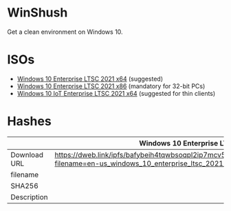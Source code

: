 # WinShush
Get a clean environment on Windows 10.

# ISOs
- [Windows 10 Enterprise LTSC 2021 x64](https://dweb.link/ipfs/bafybeih4tqwbsoqpl2ip7mcv5ofuynto3xlh4nirkt3m4s3wdz6oph32rq?filename=en-us_windows_10_enterprise_ltsc_2021_x64_dvd_d289cf96.iso) (suggested)
- [Windows 10 Enterprise LTSC 2021 x86](https://dweb.link/ipfs/bafybeig6ccmioq2ojdrjpkslmgopupoozc6wbsvdeqaxaerc7tydbgnqj4?filename=en-us_windows_10_enterprise_ltsc_2021_x86_dvd_9f4aa95f.iso) (mandatory for 32-bit PCs)
- [Windows 10 IoT Enterprise LTSC 2021 x64](https://dweb.link/ipfs/bafybeicfku5j343hn3h6qj3l4fjqj5xu5542xhhhcnt6ivhduxp4ldu7re?filename=en-us_windows_10_iot_enterprise_ltsc_2021_x64_dvd_257ad90f.iso) (suggested for thin clients)

# Hashes
|              | Windows 10 Enterprise LTSC 2021 x64 | Windows 10 Enterprise LTSC 2021 x86 | Windows 10 IoT Enterprise LTSC 2021 x64 |
|--------------|-------------------------------------|-------------------------------------|-----------------------------------------|
| Download URL | https://dweb.link/ipfs/bafybeih4tqwbsoqpl2ip7mcv5ofuynto3xlh4nirkt3m4s3wdz6oph32rq?filename=en-us_windows_10_enterprise_ltsc_2021_x64_dvd_d289cf96.iso                                     | https://dweb.link/ipfs/bafybeig6ccmioq2ojdrjpkslmgopupoozc6wbsvdeqaxaerc7tydbgnqj4?filename=en-us_windows_10_enterprise_ltsc_2021_x86_dvd_9f4aa95f.iso                                    | https://dweb.link/ipfs/bafybeicfku5j343hn3h6qj3l4fjqj5xu5542xhhhcnt6ivhduxp4ldu7re?filename=en-us_windows_10_iot_enterprise_ltsc_2021_x64_dvd_257ad90f.is                                         |
| filename     |                                     |                                     |                                         |
| SHA256       |                                     |                                     |                                         |
| Description  |                                     |                                     |                                         |

